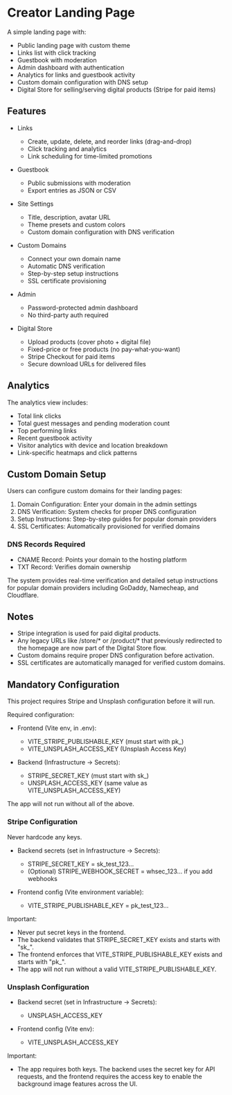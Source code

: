 # Creator Landing Page

A simple landing page with:
- Public landing page with custom theme
- Links list with click tracking
- Guestbook with moderation
- Admin dashboard with authentication
- Analytics for links and guestbook activity
- Custom domain configuration with DNS setup
- Digital Store for selling/serving digital products (Stripe for paid items)

## Features

- Links
  - Create, update, delete, and reorder links (drag-and-drop)
  - Click tracking and analytics
  - Link scheduling for time-limited promotions

- Guestbook
  - Public submissions with moderation
  - Export entries as JSON or CSV

- Site Settings
  - Title, description, avatar URL
  - Theme presets and custom colors
  - Custom domain configuration with DNS verification

- Custom Domains
  - Connect your own domain name
  - Automatic DNS verification
  - Step-by-step setup instructions
  - SSL certificate provisioning

- Admin
  - Password-protected admin dashboard
  - No third-party auth required

- Digital Store
  - Upload products (cover photo + digital file)
  - Fixed-price or free products (no pay-what-you-want)
  - Stripe Checkout for paid items
  - Secure download URLs for delivered files

## Analytics

The analytics view includes:
- Total link clicks
- Total guest messages and pending moderation count
- Top performing links
- Recent guestbook activity
- Visitor analytics with device and location breakdown
- Link-specific heatmaps and click patterns

## Custom Domain Setup

Users can configure custom domains for their landing pages:

1. Domain Configuration: Enter your domain in the admin settings
2. DNS Verification: System checks for proper DNS configuration
3. Setup Instructions: Step-by-step guides for popular domain providers
4. SSL Certificates: Automatically provisioned for verified domains

### DNS Records Required

- CNAME Record: Points your domain to the hosting platform
- TXT Record: Verifies domain ownership

The system provides real-time verification and detailed setup instructions for popular domain providers including GoDaddy, Namecheap, and Cloudflare.

## Notes

- Stripe integration is used for paid digital products.
- Any legacy URLs like /store/* or /product/* that previously redirected to the homepage are now part of the Digital Store flow.
- Custom domains require proper DNS configuration before activation.
- SSL certificates are automatically managed for verified custom domains.

## Mandatory Configuration

This project requires Stripe and Unsplash configuration before it will run.

Required configuration:
- Frontend (Vite env, in .env):
  - VITE_STRIPE_PUBLISHABLE_KEY (must start with pk_)
  - VITE_UNSPLASH_ACCESS_KEY (Unsplash Access Key)

- Backend (Infrastructure -> Secrets):
  - STRIPE_SECRET_KEY (must start with sk_)
  - UNSPLASH_ACCESS_KEY (same value as VITE_UNSPLASH_ACCESS_KEY)

The app will not run without all of the above.

### Stripe Configuration

Never hardcode any keys.

- Backend secrets (set in Infrastructure -> Secrets):
  - STRIPE_SECRET_KEY = sk_test_123...
  - (Optional) STRIPE_WEBHOOK_SECRET = whsec_123... if you add webhooks

- Frontend config (Vite environment variable):
  - VITE_STRIPE_PUBLISHABLE_KEY = pk_test_123...

Important:
- Never put secret keys in the frontend.
- The backend validates that STRIPE_SECRET_KEY exists and starts with "sk_".
- The frontend enforces that VITE_STRIPE_PUBLISHABLE_KEY exists and starts with "pk_".
- The app will not run without a valid VITE_STRIPE_PUBLISHABLE_KEY.

### Unsplash Configuration

- Backend secret (set in Infrastructure -> Secrets):
  - UNSPLASH_ACCESS_KEY

- Frontend config (Vite env):
  - VITE_UNSPLASH_ACCESS_KEY

Important:
- The app requires both keys. The backend uses the secret key for API requests, and the frontend requires the access key to enable the background image features across the UI.
